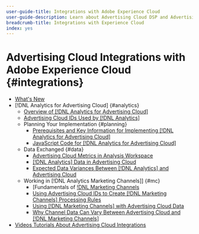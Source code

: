 ```yaml
---
user-guide-title: Integrations with Adobe Experience Cloud
user-guide-description: Learn about Advertising Cloud DSP and Advertising Cloud Search integrations with other Adobe Experience Cloud products and services.
breadcrumb-title: Integrations with Experience Cloud
index: yes
---
```


# Advertising Cloud Integrations with Adobe Experience Cloud {#integrations}
<!--  and Adobe Experience Platform -->

+ [What's New](/help/integrations/home.md)
+ [!DNL Analytics for Advertising Cloud] {#analytics}
    + [Overview of [!DNL Analytics for Advertising Cloud]](/help/integrations/analytics/overview.md)
    + [Advertising Cloud IDs Used by [!DNL Analytics]](/help/integrations/analytics/ids.md)
    + Planning Your Implementation {#planning}
        + [Prerequisites and Key Information for Implementing [!DNL Analytics for Advertising Cloud]](/help/integrations/analytics/prerequisites.md)
        + [JavaScript Code for [!DNL Analytics for Advertising Cloud]](/help/integrations/analytics/javascript.md)
    + Data Exchanged {#data}
        + [Advertising Cloud Metrics in Analysis Workspace](/help/integrations/analytics/advertising-cloud-metrics-in-analytics.md)
        + [[!DNL Analytics] Data in Advertising Cloud](/help/integrations/analytics/analytics-data-in-advertising-cloud.md)
        + [Expected Data Variances Between [!DNL Analytics] and Advertising Cloud](/help/integrations/analytics/data-variances.md)
    + Working in [!DNL Analytics Marketing Channels]] {#mc}
        + [Fundamentals of [!DNL Marketing Channels](/help/integrations/analytics/marketing-channels/mc-overview.md)
        + [Using Advertising Cloud IDs to Create [!DNL Marketing Channels] Processing Rules](/help/integrations/analytics/marketing-channels/mc-ids.md)
        + [Using [!DNL Marketing Channels] with Advertising Cloud Data](/help/integrations/analytics/marketing-channels/mc-ac-data.md)
        + [Why Channel Data Can Vary Between Advertising Cloud and [!DNL Marketing Channels]](/help/integrations/analytics/marketing-channels/mc-data-variances.md)
+ [Videos Tutorials About Advertising Cloud Integrations](https://experienceleague.adobe.com/docs/advertising-cloud-learn/tutorials/overview.html)<!-- rename if the tutorials TOC structure changes -->
